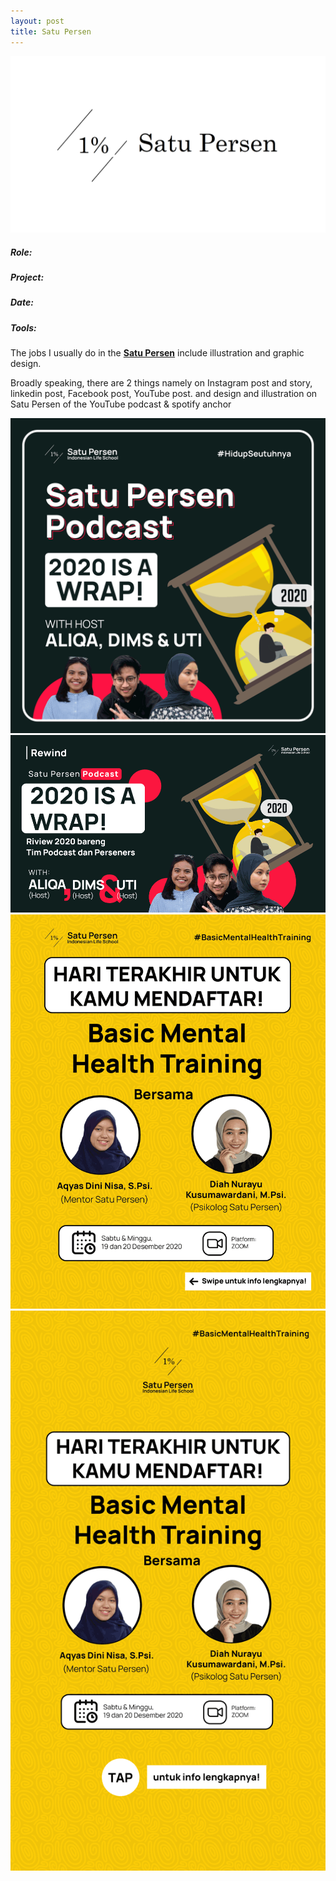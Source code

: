 ```yaml
---
layout: post
title: Satu Persen
---
```


<img src="{{ site.baseurl }}/../../img/portfolio/satupersen/logo.png" class="img-page">

##### Role:
##### Project:
##### Date:
##### Tools:

<p class="text-page">The jobs I usually do in the <a class="underline-link" href="https://www.satupersen.net/" target="_blank"><b>Satu Persen</b><i class="fas fa-link text-muted"></i></a> include illustration and graphic design.</p>

<p class="text-page">Broadly speaking, there are 2 things
namely on Instagram post and story, linkedin post, Facebook post, YouTube post. and design and illustration on Satu Persen of the YouTube podcast & spotify anchor</p>

<img class="img-page" src="{{ site.baseurl }}/../../img/portfolio/satupersen/anchor.png"/>
<img class="img-page" src="{{ site.baseurl }}/../../img/portfolio/satupersen/yt_thumbnail.png"/>
<img class="img-page" src="{{ site.baseurl }}/../../img/portfolio/satupersen/feed.png"/>
<img class="img-page" src="{{ site.baseurl }}/../../img/portfolio/satupersen/story.png"/>